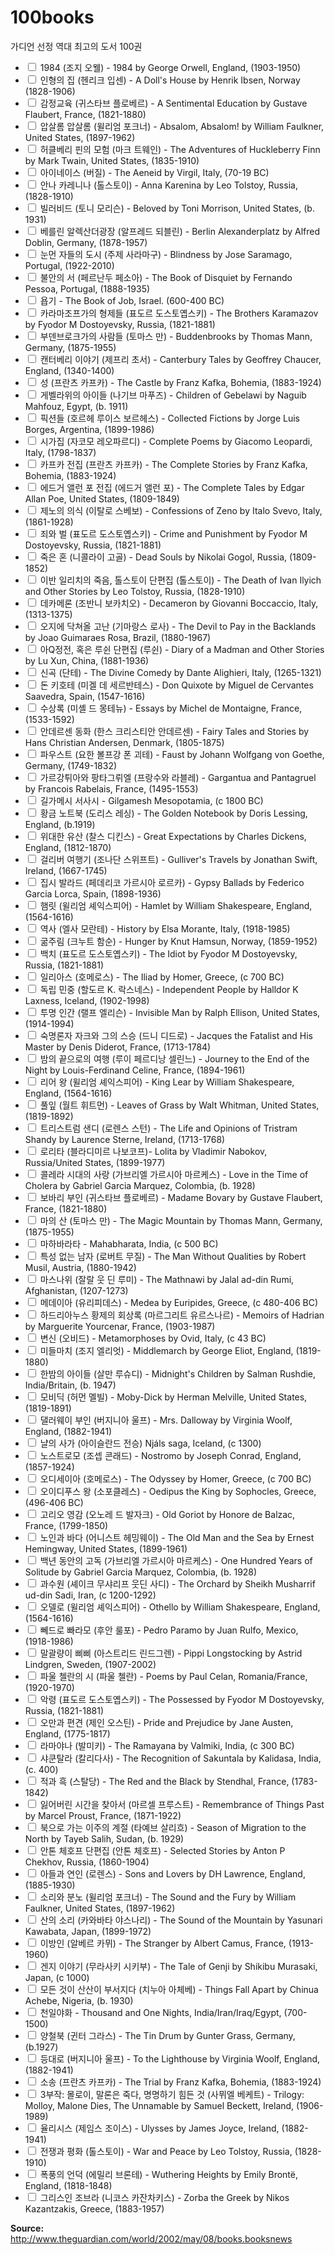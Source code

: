# 100books
가디언 선정 역대 최고의 도서 100권

- <input type="checkbox"> 1984 (조지 오웰) - 1984 by George Orwell, England, (1903-1950)
- <input type="checkbox"> 인형의 집 (헨리크 입센) - A Doll's House by Henrik Ibsen, Norway (1828-1906)
- <input type="checkbox"> 감정교육 (귀스타브 플로베르) - A Sentimental Education by Gustave Flaubert, France, (1821-1880)
- <input type="checkbox"> 압살롬 압살롬 (윌리엄 포크너) - Absalom, Absalom! by William Faulkner, United States, (1897-1962)
- <input type="checkbox"> 허클베리 핀의 모험 (마크 트웨인) - The Adventures of Huckleberry Finn by Mark Twain, United States, (1835-1910)
- <input type="checkbox"> 아이네이스 (버질) - The Aeneid by Virgil, Italy, (70-19 BC)
- <input type="checkbox"> 안나 카레니나 (톨스토이) - Anna Karenina by Leo Tolstoy, Russia, (1828-1910)
- <input type="checkbox"> 빌러비드 (토니 모리슨) - Beloved by Toni Morrison, United States, (b. 1931)
- <input type="checkbox"> 베를린 알렉산더광장 (알프레드 되블린) - Berlin Alexanderplatz by Alfred Doblin, Germany, (1878-1957)
- <input type="checkbox"> 눈먼 자들의 도시 (주제 사라마구) - Blindness by Jose Saramago, Portugal, (1922-2010)
- <input type="checkbox"> 불안의 서 (페르난두 페소아) - The Book of Disquiet by Fernando Pessoa, Portugal, (1888-1935)
- <input type="checkbox"> 욥기 - The Book of Job, Israel. (600-400 BC)
- <input type="checkbox"> 카라마조프가의 형제들 (표도르 도스토옙스키) - The Brothers Karamazov by Fyodor M Dostoyevsky, Russia, (1821-1881)
- <input type="checkbox"> 부덴브로크가의 사람들 (토마스 만) - Buddenbrooks by Thomas Mann, Germany, (1875-1955)
- <input type="checkbox"> 캔터베리 이야기 (제프리 초서) - Canterbury Tales by Geoffrey Chaucer, England, (1340-1400)
- <input type="checkbox"> 성 (프란츠 카프카) - The Castle by Franz Kafka, Bohemia, (1883-1924)
- <input type="checkbox"> 게벨라위의 아이들 (나기브 마푸즈) - Children of Gebelawi by Naguib Mahfouz, Egypt, (b. 1911)
- <input type="checkbox"> 픽션들 (호르헤 루이스 보르헤스) - Collected Fictions by Jorge Luis Borges, Argentina, (1899-1986)
- <input type="checkbox"> 시가집 (자코모 레오파르디) - Complete Poems by Giacomo Leopardi, Italy, (1798-1837)
- <input type="checkbox"> 카프카 전집 (프란츠 카프카) - The Complete Stories by Franz Kafka, Bohemia, (1883-1924)
- <input type="checkbox"> 에드거 앨런 포 전집 (에드거 앨런 포) - The Complete Tales by Edgar Allan Poe, United States, (1809-1849)
- <input type="checkbox"> 제노의 의식 (이탈로 스베보) - Confessions of Zeno by Italo Svevo, Italy, (1861-1928)
- <input type="checkbox"> 죄와 벌 (표도르 도스토옙스키) - Crime and Punishment by Fyodor M Dostoyevsky, Russia, (1821-1881)
- <input type="checkbox"> 죽은 혼 (니콜라이 고골) - Dead Souls by Nikolai Gogol, Russia, (1809-1852)
- <input type="checkbox"> 이반 일리치의 죽음, 톨스토이 단편집 (톨스토이) - The Death of Ivan Ilyich and Other Stories by Leo Tolstoy, Russia, (1828-1910)
- <input type="checkbox"> 데카메론 (조반니 보카치오) - Decameron by Giovanni Boccaccio, Italy, (1313-1375)
- <input type="checkbox"> 오지에 닥쳐올 고난 (기마랑스 로사) - The Devil to Pay in the Backlands by Joao Guimaraes Rosa, Brazil, (1880-1967)
- <input type="checkbox"> 아Q정전, 혹은 루쉰 단편집 (루쉰) - Diary of a Madman and Other Stories by Lu Xun, China, (1881-1936)
- <input type="checkbox"> 신곡 (단테) - The Divine Comedy by Dante Alighieri, Italy, (1265-1321)
- <input type="checkbox"> 돈 키호테 (미겔 데 세르반테스) - Don Quixote by Miguel de Cervantes Saavedra, Spain, (1547-1616)
- <input type="checkbox"> 수상록 (미셸 드 몽테뉴) - Essays by Michel de Montaigne, France, (1533-1592)
- <input type="checkbox"> 안데르센 동화 (한스 크리스티안 안데르센) - Fairy Tales and Stories by Hans Christian Andersen, Denmark, (1805-1875)
- <input type="checkbox"> 파우스트 (요한 볼프강 폰 괴테) - Faust by Johann Wolfgang von Goethe, Germany, (1749-1832)
- <input type="checkbox"> 가르강튀아와 팡타그뤼엘 (프랑수와 라블레) - Gargantua and Pantagruel by Francois Rabelais, France, (1495-1553)
- <input type="checkbox"> 길가메시 서사시 - Gilgamesh Mesopotamia, (c 1800 BC)
- <input type="checkbox"> 황금 노트북 (도리스 레싱) - The Golden Notebook by Doris Lessing, England, (b.1919)
- <input type="checkbox"> 위대한 유산 (찰스 디킨스) - Great Expectations by Charles Dickens, England, (1812-1870)
- <input type="checkbox"> 걸리버 여행기 (조나단 스위프트) - Gulliver's Travels by Jonathan Swift, Ireland, (1667-1745)
- <input type="checkbox"> 집시 발라드 (페데리코 가르시아 로르카) - Gypsy Ballads by Federico Garcia Lorca, Spain, (1898-1936)
- <input type="checkbox"> 햄릿 (윌리엄 셰익스피어) - Hamlet by William Shakespeare, England, (1564-1616)
- <input type="checkbox"> 역사 (엘사 모란테) - History by Elsa Morante, Italy, (1918-1985)
- <input type="checkbox"> 굶주림 (크누트 함순) - Hunger by Knut Hamsun, Norway, (1859-1952)
- <input type="checkbox"> 백치 (표도르 도스토옙스키) - The Idiot by Fyodor M Dostoyevsky, Russia, (1821-1881)
- <input type="checkbox"> 일리아스 (호메로스) - The Iliad by Homer, Greece, (c 700 BC)
- <input type="checkbox"> 독립 민중 (할도르 K. 락스네스) - Independent People by Halldor K Laxness, Iceland, (1902-1998)
- <input type="checkbox"> 투명 인간 (랠프 엘리슨) - Invisible Man by Ralph Ellison, United States, (1914-1994)
- <input type="checkbox"> 숙명론자 자크와 그의 스승 (드니 디드로) - Jacques the Fatalist and His Master by Denis Diderot, France, (1713-1784)
- <input type="checkbox"> 밤의 끝으로의 여행 (루이 페르디낭 셀린느) - Journey to the End of the Night by Louis-Ferdinand Celine, France, (1894-1961)
- <input type="checkbox"> 리어 왕 (윌리엄 셰익스피어) - King Lear by William Shakespeare, England, (1564-1616)
- <input type="checkbox"> 풀잎 (월트 휘트먼) - Leaves of Grass by Walt Whitman, United States, (1819-1892)
- <input type="checkbox"> 트리스트럼 샌디 (로렌스 스턴) - The Life and Opinions of Tristram Shandy by Laurence Sterne, Ireland, (1713-1768)
- <input type="checkbox"> 로리타 (블라디미르 나보코프)- Lolita by Vladimir Nabokov, Russia/United States, (1899-1977)
- <input type="checkbox"> 콜레라 시대의 사랑 (가브리엘 가르시아 마르케스) - Love in the Time of Cholera by Gabriel Garcia Marquez, Colombia, (b. 1928)
- <input type="checkbox"> 보바리 부인 (귀스타브 플로베르) - Madame Bovary by Gustave Flaubert, France, (1821-1880)
- <input type="checkbox"> 마의 산 (토마스 만) - The Magic Mountain by Thomas Mann, Germany, (1875-1955)
- <input type="checkbox"> 마하바라타 - Mahabharata, India, (c 500 BC)
- <input type="checkbox"> 특성 없는 남자 (로버트 무질) - The Man Without Qualities by Robert Musil, Austria, (1880-1942)
- <input type="checkbox"> 마스나위 (잘랄 웃 딘 루미) - The Mathnawi by Jalal ad-din Rumi, Afghanistan, (1207-1273)
- <input type="checkbox"> 메데이아 (유리피데스) - Medea by Euripides, Greece, (c 480-406 BC)
- <input type="checkbox"> 하드리아누스 황제의 회상록 (마르그리트 유르스나르) - Memoirs of Hadrian by Marguerite Yourcenar, France, (1903-1987)
- <input type="checkbox"> 변신 (오비드) - Metamorphoses by Ovid, Italy, (c 43 BC)
- <input type="checkbox"> 미들마치 (조지 엘리엇) - Middlemarch by George Eliot, England, (1819-1880)
- <input type="checkbox"> 한밤의 아이들 (살만 루슈디) - Midnight's Children by Salman Rushdie, India/Britain, (b. 1947)
- <input type="checkbox"> 모비딕 (허먼 멜빌) - Moby-Dick by Herman Melville, United States, (1819-1891)
- <input type="checkbox"> 댈러웨이 부인 (버지니아 울프) - Mrs. Dalloway by Virginia Woolf, England, (1882-1941)
- <input type="checkbox"> 냘의 사가 (아이슬란드 전승) Njáls saga, Iceland, (c 1300)
- <input type="checkbox"> 노스트로모 (조셉 콘래드) - Nostromo by Joseph Conrad, England,(1857-1924)
- <input type="checkbox"> 오디세이아 (호메로스) - The Odyssey by Homer, Greece, (c 700 BC)
- <input type="checkbox"> 오이디푸스 왕 (소포클레스) - Oedipus the King by Sophocles, Greece, (496-406 BC)
- <input type="checkbox"> 고리오 영감 (오노레 드 발자크) - Old Goriot by Honore de Balzac, France, (1799-1850)
- <input type="checkbox"> 노인과 바다 (어니스트 헤밍웨이) - The Old Man and the Sea by Ernest Hemingway, United States, (1899-1961)
- <input type="checkbox"> 백년 동안의 고독 (가브리엘 가르시아 마르케스) - One Hundred Years of Solitude by Gabriel Garcia Marquez, Colombia, (b. 1928)
- <input type="checkbox"> 과수원 (셰이크 무샤리프 웃딘 사디) - The Orchard by Sheikh Musharrif ud-din Sadi, Iran, (c 1200-1292)
- <input type="checkbox"> 오델로 (윌리엄 셰익스피어) - Othello by William Shakespeare, England, (1564-1616)
- <input type="checkbox"> 뻬드로 빠라모 (후안 룰포) - Pedro Paramo by Juan Rulfo, Mexico, (1918-1986)
- <input type="checkbox"> 말괄량이 삐삐 (아스트리드 린드그렌) - Pippi Longstocking by Astrid Lindgren, Sweden, (1907-2002)
- <input type="checkbox"> 파울 첼란의 시 (파울 첼란) - Poems by Paul Celan, Romania/France, (1920-1970)
- <input type="checkbox"> 악령 (표도르 도스토옙스키) - The Possessed by Fyodor M Dostoyevsky, Russia, (1821-1881)
- <input type="checkbox"> 오만과 편견 (제인 오스틴) - Pride and Prejudice by Jane Austen, England, (1775-1817)
- <input type="checkbox"> 라마야나 (발미키) - The Ramayana by Valmiki, India, (c 300 BC)
- <input type="checkbox"> 샤쿤탈라 (칼리다사) - The Recognition of Sakuntala by Kalidasa, India, (c. 400)
- <input type="checkbox"> 적과 흑 (스탈당) - The Red and the Black by Stendhal, France, (1783-1842)
- <input type="checkbox"> 잃어버린 시간을 찾아서 (마르셀 프루스트) - Remembrance of Things Past by Marcel Proust, France, (1871-1922)
- <input type="checkbox"> 북으로 가는 이주의 계절 (타예브 살리흐) - Season of Migration to the North by Tayeb Salih, Sudan, (b. 1929)
- <input type="checkbox"> 안톤 체호프 단편집 (안톤 체호프) - Selected Stories by Anton P Chekhov, Russia, (1860-1904)
- <input type="checkbox"> 아들과 연인 (로렌스) - Sons and Lovers by DH Lawrence, England, (1885-1930)
- <input type="checkbox"> 소리와 분노 (윌리엄 포크너) - The Sound and the Fury by William Faulkner, United States, (1897-1962)
- <input type="checkbox"> 산의 소리 (카와바타 야스나리) - The Sound of the Mountain by Yasunari Kawabata, Japan, (1899-1972)
- <input type="checkbox"> 이방인 (알베르 카뮈) - The Stranger by Albert Camus, France, (1913-1960)
- <input type="checkbox"> 겐지 이야기 (무라사키 시키부) - The Tale of Genji by Shikibu Murasaki, Japan, (c 1000)
- <input type="checkbox"> 모든 것이 산산이 부서지다 (치누아 아체베) - Things Fall Apart by Chinua Achebe, Nigeria, (b. 1930)
- <input type="checkbox"> 천일야화 - Thousand and One Nights, India/Iran/Iraq/Egypt, (700-1500)
- <input type="checkbox"> 양철북 (귄터 그라스) - The Tin Drum by Gunter Grass, Germany, (b.1927)
- <input type="checkbox"> 등대로 (버지니아 울프) - To the Lighthouse by Virginia Woolf, England, (1882-1941)
- <input type="checkbox"> 소송 (프란츠 카프카) - The Trial by Franz Kafka, Bohemia, (1883-1924)
- <input type="checkbox"> 3부작: 몰로이, 말론은 죽다, 명명하기 힘든 것 (사뮈엘 베케트) - Trilogy: Molloy, Malone Dies, The Unnamable by Samuel Beckett, Ireland, (1906-1989)
- <input type="checkbox"> 율리시스 (제임스 조이스) - Ulysses by James Joyce, Ireland, (1882-1941)
- <input type="checkbox"> 전쟁과 평화 (톨스토이) - War and Peace by Leo Tolstoy, Russia, (1828-1910)
- <input type="checkbox"> 폭풍의 언덕 (에밀리 브론테) - Wuthering Heights by Emily Brontë, England, (1818-1848)
- <input type="checkbox"> 그리스인 조브라 (니코스 카잔차키스) - Zorba the Greek by Nikos Kazantzakis, Greece, (1883-1957)

**Source:** http://www.theguardian.com/world/2002/may/08/books.booksnews
